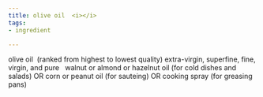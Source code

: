 ```yaml
---
title: olive oil  <i></i>
tags:
- ingredient

---
```

olive oil  (ranked from highest to lowest quality) extra-virgin, superfine, fine, virgin, and pure   walnut or almond or hazelnut oil (for cold dishes and salads) OR corn or peanut oil (for sauteing) OR cooking spray (for greasing pans)
